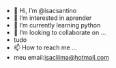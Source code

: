 - 👋 Hi, I’m @isacsantino
- 👀 I’m interested in  aprender
- 🌱 I’m currently learning  python
- 💞️ I’m looking to collaborate on ...
- tudo
- 📫 How to reach me ...
- meu email:isacliima@hotmail.com

<!---
isacsantino/isacsantino is a ✨ special ✨ repository because its `README.md` (this file) appears on your GitHub profile.
You can click the Preview link to take a look at your changes.
--->

